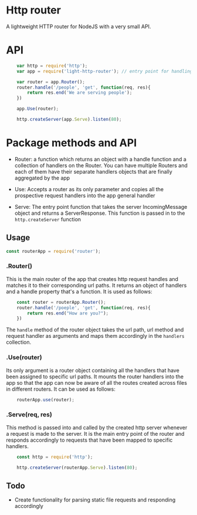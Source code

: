 # Http router
A lightweight HTTP router for NodeJS with a very small API.

# API
```js
    var http = require('http');
    var app = require('light-http-router'); // entry point for handling HTTP requests to the server

    var router = app.Router();
    router.handle('/people', 'get', function(req, res){
        return res.end('We are serving people');
    })

    app.Use(router);

    http.createServer(app.Serve).listen(80);

```

# Package methods and API

- Router: a function which returns an object with a handle function and a collection of handlers on the Router. You can have multiple Routers and each of them have their separate handlers objects that are finally aggregated by the app

- Use: Accepts a router as its only parameter and copies all the prospective request handlers into the app general handler

- Serve: The entry point function that takes the server IncomingMessage object and returns a ServerResponse. This function is passed in to the `http.createServer` function 


## Usage
```javascript
const routerApp = require('router');
```
### .Router()
This is the main router of the app that creates http request handles and matches it to their corresponding url paths. It returns an object of handlers and a handle property that's a function. It is used as follows:

```javascript
    const router = routerApp.Router();
    router.handle('/poeple', 'get', function(req, res){
        return res.end("How are you?");
    })
```
The `handle` method of the router object takes the url path, url method and request handler as arguments and maps them accordingly in the `handlers` collection.

### .Use(router)
Its only argument is a router object containing all the handlers that have been assigned to specific url paths. It mounts the router handlers into the app so that the app can now be aware of all the routes created across files in different routers. It can be used as follows:

```javascript
    routerApp.use(router);
```

### .Serve(req, res)
This method is passed into and called by the created http server whenever a request is made to the server. It is the main entry point of the router and responds accordingly to requests that have been mapped to specific handlers. 

```javascript
    const http = require('http');

    http.createServer(routerApp.Serve).listen(80);

```

## Todo
- Create functionality for parsing static file requests and responding accordingly